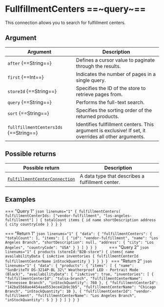# FullfillmentCenters ==~query~==

This connection allows you to search for fulfillment centers.

## Argument

| Argument                          	| Description                                                                                            	|
|-----------------------------------	|--------------------------------------------------------------------------------------------------------	|
| `after` {==String==}               	| Defines a cursor value to paginate through the results.                                                	|
| `first` {==Int==}                  	| Indicates the number of pages in a single query.                                                       	|
| `storeId` {==String==}             	| Specifies the ID of the store to retrieve pages from.                                                  	|
| `query` {==String==}               	| Performs the full-text search.                                                                         	|
| `sort` {==String==}                	| Specifies the sorting order of the returned products.                                                  	|
| `fullfillmentCentersIds` {==String==} 	| Identifies fullfillment centers. This argument is exclusive! If set, it overrides all other arguments. 	|

## Possible returns

| Possible return                                           	                    | Description                                                   	|
|-------------------------------------------------------------------------------	|---------------------------------------------------------------	|
| [`FulfillmentCenterConnection`](../objects/FulfillmentCenterConnection.md) 	    | A data type that describes a fulfillment center.              	|

## Examples

=== "Query 1"
    ```json linenums="1"
    {
      fulfillmentCenters(
        fulfillmentCenterIds: ["vendor-fulfillment", "los-angeles-fulfillment"]
      ) {
        totalCount
        items {
          id
          name
          shortDescription
          address {
            city
            countryCode
          }
        }
      }
    }
    ```

=== "Return 1"
    ```json linenums="1"
    {
      "data": {
        "fulfillmentCenters": {
          "totalCount": 1,
          "items": [
            {
              "id": "vendor-fulfillment",
              "name": "Los Angeles Branch",
              "shortDescription": null,
              "address": {
                "city": "Los Angeles",
                "countryCode": "USA"
              }
            }
          ]
        }
      }
    }    
    ```
=== "Query 2"
    ```json linenums="1"
    {
      products (storeId:"B2B-store")
      {
        items{
          name
          availabilityData
          {
            isActive
            inventories
            {
              fulfillmentCenterId
              fulfillmentCenterName
              inStockQuantity
            }
          }
        }
      }
    }
    ```
=== "Return 2"
    ```json linenums="1"
    {
      "data": {
        "products": {
          "items": [
            {
              "name": "SunBriteTV DS-3214P-BL 32\" Weatherproof LED - Portrait Mode (Black)",
              "availabilityData": {
                "isActive": true,
                "inventories": [
                  {
                    "fulfillmentCenterId": "tulsa-branch",
                    "fulfillmentCenterName": "Tennessee Branch",
                    "inStockQuantity": 760
                  },
                  {
                    "fulfillmentCenterId": "142ba5568ae4454aad553ece41b9c3b5",
                    "fulfillmentCenterName": "Chicago Branch",
                    "inStockQuantity": 10
                  },
                  {
                    "fulfillmentCenterId": "vendor-fulfillment",
                    "fulfillmentCenterName": "Los Angeles Branch",
                    "inStockQuantity": 5
                  }
                }
            }
          ]
        }
      }
    }
    ```